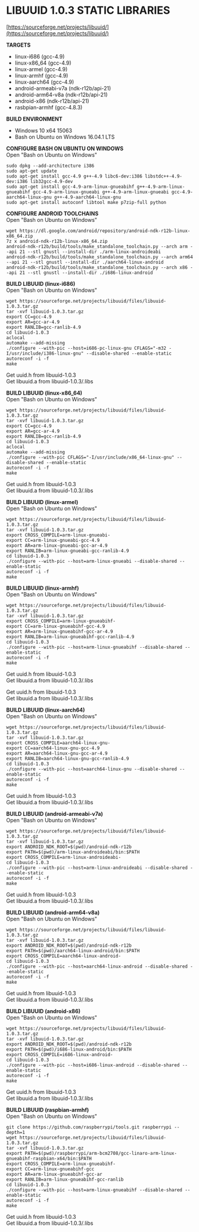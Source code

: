 # LIBUUID 1.0.3 STATIC LIBRARIES   
[https://sourceforge.net/projects/libuuid/](https://sourceforge.net/projects/libuuid/)  

**TARGETS**   
* linux-i686 (gcc-4.9)   
* linux-x86_64 (gcc-4.9)   
* linux-armel (gcc-4.9)   
* linux-armhf (gcc-4.9)   
* linux-aarch64 (gcc-4.9)   
* android-armeabi-v7a (ndk-r12b/api-21)   
* android-arm64-v8a (ndk-r12b/api-21)   
* android-x86 (ndk-r12b/api-21)   
* rasbpian-armhf (gcc-4.8.3)   
   
**BUILD ENVIRONMENT**  
* Windows 10 x64 15063   
* Bash on Ubuntu on Windows 16.04.1 LTS   

**CONFIGURE BASH ON UBUNTU ON WINDOWS**   
Open "Bash on Ubuntu on Windows"   
```
sudo dpkg --add-architecture i386
sudo apt-get update
sudo apt-get install gcc-4.9 g++-4.9 libc6-dev:i386 libstdc++-4.9-dev:i386 lib32gcc-4.9-dev 
sudo apt-get install gcc-4.9-arm-linux-gnueabihf g++-4.9-arm-linux-gnueabihf gcc-4.9-arm-linux-gnueabi g++-4.9-arm-linux-gnueabi gcc-4.9-aarch64-linux-gnu g++-4.9-aarch64-linux-gnu
sudo apt-get install autoconf libtool make p7zip-full python
```

**CONFIGURE ANDROID TOOLCHAINS**   
Open "Bash on Ubuntu on Windows"   
```
wget https://dl.google.com/android/repository/android-ndk-r12b-linux-x86_64.zip
7z x android-ndk-r12b-linux-x86_64.zip
android-ndk-r12b/build/tools/make_standalone_toolchain.py --arch arm --api 21 --stl gnustl --install-dir ./arm-linux-androideabi
android-ndk-r12b/build/tools/make_standalone_toolchain.py --arch arm64 --api 21 --stl gnustl --install-dir ./aarch64-linux-android
android-ndk-r12b/build/tools/make_standalone_toolchain.py --arch x86 --api 21 --stl gnustl --install-dir ./i686-linux-android
```
  
**BUILD LIBUUID (linux-i686)**   
Open "Bash on Ubuntu on Windows"   
```
wget https://sourceforge.net/projects/libuuid/files/libuuid-1.0.3.tar.gz
tar -xvf libuuid-1.0.3.tar.gz
export CC=gcc-4.9
export AR=gcc-ar-4.9
export RANLIB=gcc-ranlib-4.9
cd libuuid-1.0.3
aclocal
automake --add-missing
./configure --with-pic --host=i686-pc-linux-gnu CFLAGS="-m32 -I/usr/include/i386-linux-gnu" --disable-shared --enable-static
autoreconf -i -f
make
```
  
Get uuid.h from libuuid-1.0.3   
Get libuuid.a from libuuid-1.0.3/.libs   
   
**BUILD LIBUUID (linux-x86_64)**   
Open "Bash on Ubuntu on Windows"   
```
wget https://sourceforge.net/projects/libuuid/files/libuuid-1.0.3.tar.gz
tar -xvf libuuid-1.0.3.tar.gz
export CC=gcc-4.9
export AR=gcc-ar-4.9
export RANLIB=gcc-ranlib-4.9
cd libuuid-1.0.3
aclocal
automake --add-missing
./configure --with-pic CFLAGS="-I/usr/include/x86_64-linux-gnu" --disable-shared --enable-static
autoreconf -i -f
make
```
  
Get uuid.h from libuuid-1.0.3   
Get libuuid.a from libuuid-1.0.3/.libs   
   
**BUILD LIBUUID (linux-armel)**   
Open "Bash on Ubuntu on Windows"   
```
wget https://sourceforge.net/projects/libuuid/files/libuuid-1.0.3.tar.gz
tar -xvf libuuid-1.0.3.tar.gz
export CROSS_COMPILE=arm-linux-gnueabi-
export CC=arm-linux-gnueabi-gcc-4.9
export AR=arm-linux-gnueabi-gcc-ar-4.9
export RANLIB=arm-linux-gnueabi-gcc-ranlib-4.9
cd libuuid-1.0.3
./configure --with-pic --host=arm-linux-gnueabi --disable-shared --enable-static
autoreconf -i -f
make
```
     
**BUILD LIBUUID (linux-armhf)**   
Open "Bash on Ubuntu on Windows"   
```
wget https://sourceforge.net/projects/libuuid/files/libuuid-1.0.3.tar.gz
tar -xvf libuuid-1.0.3.tar.gz
export CROSS_COMPILE=arm-linux-gnueabihf-
export CC=arm-linux-gnueabihf-gcc-4.9
export AR=arm-linux-gnueabihf-gcc-ar-4.9
export RANLIB=arm-linux-gnueabihf-gcc-ranlib-4.9
cd libuuid-1.0.3
./configure --with-pic --host=arm-linux-gnueabihf --disable-shared --enable-static
autoreconf -i -f
make
```
     
Get uuid.h from libuuid-1.0.3   
Get libuuid.a from libuuid-1.0.3/.libs   
   
Get uuid.h from libuuid-1.0.3   
Get libuuid.a from libuuid-1.0.3/.libs   
   
**BUILD LIBUUID (linux-aarch64)**   
Open "Bash on Ubuntu on Windows"   
```
wget https://sourceforge.net/projects/libuuid/files/libuuid-1.0.3.tar.gz
tar -xvf libuuid-1.0.3.tar.gz
export CROSS_COMPILE=aarch64-linux-gnu-
export CC=aarch64-linux-gnu-gcc-4.9
export AR=aarch64-linux-gnu-gcc-ar-4.9
export RANLIB=aarch64-linux-gnu-gcc-ranlib-4.9
cd libuuid-1.0.3
./configure --with-pic --host=aarch64-linux-gnu --disable-shared --enable-static
autoreconf -i -f
make
```
     
Get uuid.h from libuuid-1.0.3   
Get libuuid.a from libuuid-1.0.3/.libs   
   
**BUILD LIBUUID (android-armeabi-v7a)**   
Open "Bash on Ubuntu on Windows"   
```
wget https://sourceforge.net/projects/libuuid/files/libuuid-1.0.3.tar.gz
tar -xvf libuuid-1.0.3.tar.gz
export ANDROID_NDK_ROOT=$(pwd)/android-ndk-r12b
export PATH=$(pwd)/arm-linux-androideabi/bin:$PATH
export CROSS_COMPILE=arm-linux-androideabi-
cd libuuid-1.0.3
./configure --with-pic --host=arm-linux-androideabi --disable-shared --enable-static
autoreconf -i -f
make
```
   
Get uuid.h from libuuid-1.0.3   
Get libuuid.a from libuuid-1.0.3/.libs   
   
**BUILD LIBUUID (android-arm64-v8a)**   
Open "Bash on Ubuntu on Windows"   
```
wget https://sourceforge.net/projects/libuuid/files/libuuid-1.0.3.tar.gz
tar -xvf libuuid-1.0.3.tar.gz
export ANDROID_NDK_ROOT=$(pwd)/android-ndk-r12b
export PATH=$(pwd)/aarch64-linux-android/bin:$PATH
export CROSS_COMPILE=aarch64-linux-android-
cd libuuid-1.0.3
./configure --with-pic --host=aarch64-linux-android --disable-shared --enable-static
autoreconf -i -f
make
```
   
Get uuid.h from libuuid-1.0.3   
Get libuuid.a from libuuid-1.0.3/.libs   
   
**BUILD LIBUUID (android-x86)**   
Open "Bash on Ubuntu on Windows"   
```
wget https://sourceforge.net/projects/libuuid/files/libuuid-1.0.3.tar.gz
tar -xvf libuuid-1.0.3.tar.gz
export ANDROID_NDK_ROOT=$(pwd)/android-ndk-r12b
export PATH=$(pwd)/i686-linux-android/bin:$PATH
export CROSS_COMPILE=i686-linux-android-
cd libuuid-1.0.3
./configure --with-pic --host=i686-linux-android --disable-shared --enable-static
autoreconf -i -f
make
```
   
Get uuid.h from libuuid-1.0.3   
Get libuuid.a from libuuid-1.0.3/.libs   
   
**BUILD LIBUUID (raspbian-armhf)**   
Open "Bash on Ubuntu on Windows"   
```
git clone https://github.com/raspberrypi/tools.git raspberrypi --depth=1
wget https://sourceforge.net/projects/libuuid/files/libuuid-1.0.3.tar.gz
tar -xvf libuuid-1.0.3.tar.gz
export PATH=$(pwd)/raspberrypi/arm-bcm2708/gcc-linaro-arm-linux-gnueabihf-raspbian-x64/bin:$PATH
export CROSS_COMPILE=arm-linux-gnueabihf-
export CC=arm-linux-gnueabihf-gcc
export AR=arm-linux-gnueabihf-gcc-ar
export RANLIB=arm-linux-gnueabihf-gcc-ranlib
cd libuuid-1.0.3
./configure --with-pic --host=arm-linux-gnueabihf --disable-shared --enable-static
autoreconf -i -f
make
```
   
Get uuid.h from libuuid-1.0.3   
Get libuuid.a from libuuid-1.0.3/.libs   